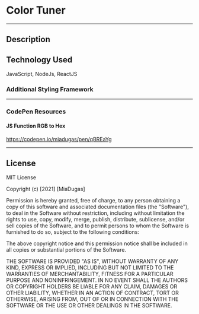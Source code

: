 # Color Tuner

<hr>

## Description



<!-- ![Main View](https://github.com/miadugas/ImageShrinker/blob/main/assets/imageShrinker.png) -->


## Technology Used
JavaScript, NodeJs, ReactJS 

### Additional Styling Framework

<hr>

### CodePen Resources
#### JS Function RGB to Hex
https://codepen.io/miadugas/pen/qBREaYg



<hr>

## License

MIT License

Copyright (c) [2021] [MiaDugas]

Permission is hereby granted, free of charge, to any person obtaining a copy
of this software and associated documentation files (the "Software"), to deal
in the Software without restriction, including without limitation the rights
to use, copy, modify, merge, publish, distribute, sublicense, and/or sell
copies of the Software, and to permit persons to whom the Software is
furnished to do so, subject to the following conditions:

The above copyright notice and this permission notice shall be included in all
copies or substantial portions of the Software.

THE SOFTWARE IS PROVIDED "AS IS", WITHOUT WARRANTY OF ANY KIND, EXPRESS OR
IMPLIED, INCLUDING BUT NOT LIMITED TO THE WARRANTIES OF MERCHANTABILITY,
FITNESS FOR A PARTICULAR PURPOSE AND NONINFRINGEMENT. IN NO EVENT SHALL THE
AUTHORS OR COPYRIGHT HOLDERS BE LIABLE FOR ANY CLAIM, DAMAGES OR OTHER
LIABILITY, WHETHER IN AN ACTION OF CONTRACT, TORT OR OTHERWISE, ARISING FROM,
OUT OF OR IN CONNECTION WITH THE SOFTWARE OR THE USE OR OTHER DEALINGS IN THE
SOFTWARE.
